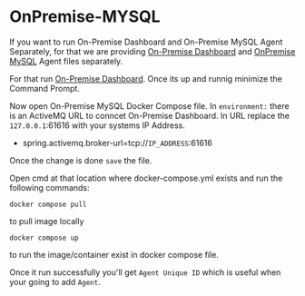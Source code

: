 # OnPremise-MYSQL

If you want to run On-Premise Dashboard and On-Premise MySQL Agent Separately, for that we are providing [On-Premise Dashboard](https://github.com/devatengit/Devaten-OnPremise-Dashboard) and [OnPremise MySQL](https://github.com/devatengit/OnPremise-MYSQL) Agent files separately.

For that run [On-Premise Dashboard](https://github.com/devatengit/Devaten-OnPremise-Dashboard). Once its up and runnig minimize the Command Prompt. 

Now open On-Premise MySQL Docker Compose file. In ```environment:``` there is an ActiveMQ URL to conncet On-Premise Dashboard. In URL replace the ```127.0.0.1```:61616 with your systems IP Address. 

- spring.activemq.broker-url=tcp://```IP_ADDRESS```:61616

Once the change is done ```save``` the file. 

Open cmd at that location where docker-compose.yml exists and run the following commands:
```
docker compose pull
```
to pull image locally
```
docker compose up
```
to run the image/container exist in docker compose file.

Once it run successfully you'll get ``` Agent Unique ID ``` which is useful when your going to add ```Agent```.

